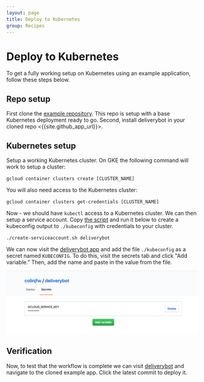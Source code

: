 ```yaml
---
layout: page
title: Deploy to Kubernetes
group: Recipes
---
```


# Deploy to Kubernetes

To get a fully working setup on Kubernetes using an example application, follow
these steps below.

## Repo setup

First clone the [example repository](https://github.com/deliverybot/example).
This repo is setup with a base Kubernetes deployment ready to go. Second,
install deliverybot in your cloned repo <{{site.github_app_url}}>.

## Kubernetes setup

Setup a working Kubernetes cluster. On GKE the following command will work to
setup a cluster:

    gcloud container clusters create [CLUSTER_NAME]

You will also need access to the Kubernetes cluster:

    gcloud container clusters get-credentials [CLUSTER_NAME]

Now - we should have `kubectl` access to a Kubernetes cluster. We can then setup
a service account. Copy [the script](/docs/create-serviceaccount) and run it below to
create a kubeconfig output to `./kubeconfig` with credentials to your cluster.

    ./create-serviceaccount.sh deliverybot

We can now visit the [deliverybot app]({{site.deliverybot_url}}) and add the
file `./kubeconfig` as a secret named `KUBECONFIG`. To do this, visit the
secrets tab and click "Add variable." Then, add the name and paste in the value
from the file.

![secrets](/assets/images/secrets.png)

## Verification

Now, to test that the workflow is complete we can visit
[deliverybot]({{site.deliverybot_url}}) and navigate to the cloned example app.
Click the latest commit to deploy it.
